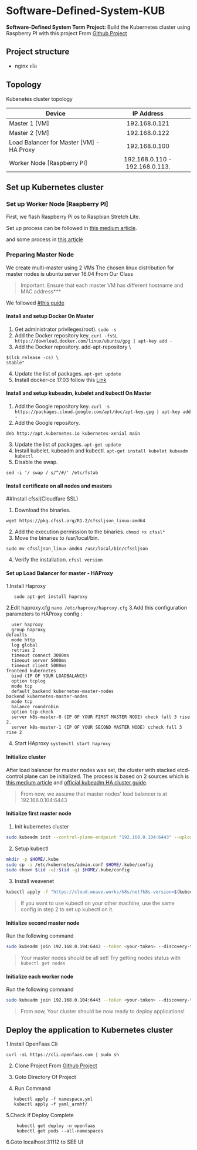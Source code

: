 # Software-Defined-System-KUB

**Software-Defined System Term Project:** Build the Kubernetes cluster using Raspberry PI with this project
From [Github Project](https://github.com/juierror/todolist-microservice)

## Project structure
- nginx หงิง

## Topology
Kubenetes cluster topology 

| Device                                   |             IP Address             |
| ---------------------------------------- | :--------------------------------: |
| Master 1 [VM]                            |           192.168.0.121            |
| Master 2 [VM]                            |           192.168.0.122            |
| Load Balancer for Master [VM] - HA Proxy |           192.168.0.100            |
| Worker Node [Raspberry PI]               | 192.168.0.110 - 192.168.0.113.     |

## Set up Kubernetes cluster

### Set up Worker Node [Raspberry PI]
First, we flash Raspberry Pi os to Raspbian Stretch Lite.

Set up process can be followed in [this medium article](https://medium.com/nycdev/k8s-on-pi-9cc14843d43).

and some process in [this article](https://blog.inkubate.io/install-and-configure-a-multi-master-kubernetes-cluster-with-kubeadm)

### Preparing Master Node

We create multi-master using 2 VMs  The chosen linux distribution for master nodes is ubuntu server 16.04 From Our Class

> Important:
> Ensure that each master VM has different hostname and MAC address***

We followed [#this guide](https://blog.inkubate.io/install-and-configure-a-multi-master-kubernetes-cluster-with-kubeadm)

#### Install and setup Docker On Master
1. Get administrator privileges(root).
```sudo -s```
2. Add the Docker repository key.
```curl -fsSL https://download.docker.com/linux/ubuntu/gpg | apt-key add -```
3. Add the Docker repository.
add-apt-repository \
```"deb https://download.docker.com/linux/$(. /etc/os-release; echo "$ID") \
$(lsb_release -cs) \
stable"
```
4. Update the list of packages.
```apt-get update```
5. Install docker-ce 17.03
follow this [Link](https://docs.docker.com/install/linux/docker-ce/ubuntu)

#### Install and setup kubeadm, kubelet and kubectl On Master
1. Add the Google repository key.
```curl -s https://packages.cloud.google.com/apt/doc/apt-key.gpg | apt-key add -```
2. Add the Google repository.
```vim /etc/apt/sources.list.d/kubernetes.list
deb http://apt.kubernetes.io kubernetes-xenial main
```
3. Update the list of packages.
```apt-get update```
4. Install kubelet, kubeadm and kubectl.
```apt-get install kubelet kubeadm kubectl```
5. Disable the swap.
```swapoff -a
sed -i '/ swap / s/^/#/' /etc/fstab
```

#### Install certificate on all nodes and masters
##Install cfssl(Cloudfare SSL)
1. Download the binaries.
```wget https://pkg.cfssl.org/R1.2/cfssl_linux-amd64
wget https://pkg.cfssl.org/R1.2/cfssljson_linux-amd64
```
2. Add the execution permission to the binaries.
```chmod +x cfssl*```
3. Move the binaries to /usr/local/bin.
```sudo mv cfssl_linux-amd64 /usr/local/bin/cfssl
sudo mv cfssljson_linux-amd64 /usr/local/bin/cfssljson
```
4. Verify the installation.
```cfssl version```

#### Set up Load Balancer for master - HAProxy
  1.Install Haproxy
  ```sudo apt-get update
     sudo apt-get install haproxy
  ```
  2.Edit haproxy.cfg
  ``` nano /etc/haproxy/haproxy.cfg ```
  3.Add this configuration parameters to HAProxy config :
  ```global
    user haproxy
    group haproxy
defaults
    mode http
    log global
    retries 2
    timeout connect 3000ms
    timeout server 5000ms
    timeout client 5000ms
frontend kubernetes
    bind (IP OF YOUR LOADBALANCE)
    option tcplog
    mode tcp
    default_backend kubernetes-master-nodes
backend kubernetes-master-nodes
    mode tcp
    balance roundrobin
    option tcp-check
    server k8s-master-0 (IP OF YOUR FIRST MASTER NODE) check fall 3 rise 2. 
    server k8s-master-1 (IP OF YOUR SECOND MASTER NODE) ccheck fall 3 rise 2
  ```
  4. Start HAproxy
   ```systemctl start haproxy```
  
#### Initialize cluster

After load balancer for master nodes was set, the cluster with stacked etcd-control plane can be initialized. The process is based on 2 sources which is [this medium article](https://medium.com/nycdev/k8s-on-pi-9cc14843d43) and [official kubeadm HA cluster guide](https://kubernetes.io/docs/setup/production-environment/tools/kubeadm/high-availability/).

> From now, we assume that master nodes' load balancer is at 192.168.0.104:6443

#### Initialize first master node

1. Init kubernetes cluster
```sh
sudo kubeadm init --control-plane-endpoint "192.168.0.104:6443" --upload-certs --token-ttl=0
```
2. Setup kubectl
```sh
mkdir -p $HOME/.kube
sudo cp -i /etc/kubernetes/admin.conf $HOME/.kube/config
sudo chown $(id -u):$(id -g) $HOME/.kube/config
```
3. Install weavenet
```sh
kubectl apply -f "https://cloud.weave.works/k8s/net?k8s-version=$(kubectl version | base64 | tr -d '\n')"
```
> If you want to use kubectl on your other machine, use the same config in step 2 to set up kubectl on it.

#### Initialize second master node

Run the following command
```sh
sudo kubeadm join 192.168.0.194:6443 --token <your-token> --discovery-token-ca-cert-hash sha256:<your-discovery-token-ca-cert-hash> --control-plane --certificate-key <your-certificate-key>
```

> Your master nodes should be all set! Try getting nodes status with `kubectl get nodes`

#### Initialize each worker node

Run the following command
```sh
sudo kubeadm join 192.168.0.104:6443 --token <your-token> --discovery-token-ca-cert-hash sha256:<your-discovery-token-ca-cert-hash>
```

> From now, Your cluster should be now ready to deploy applications!

## Deploy the application to Kubernetes cluster

1.Install OpenFaas Cli
  ```
  curl -sL https://cli.openfaas.com | sudo sh
  ```
  
2. Clone Project From [Github Project](https://github.com/openfaas/faas-netes)

3. Goto Directory Of Project

4. Run Command
  ```
     kubectl apply -f namespace.yml
     kubectl apply -f yaml_armhf/
  ```
5.Check If Deploy Complete
  ``` 
      kubectl get deploy -n openfaas
      kubectl get pods --all-namespaces
  ```
6.Goto localhost:31112 to SEE UI


